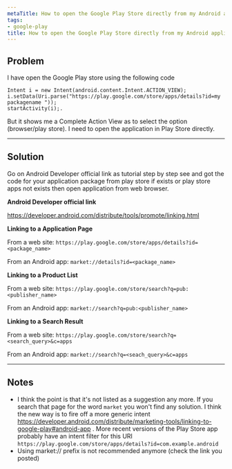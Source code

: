 ```yaml
---
metaTitle: How to open the Google Play Store directly from my Android application
tags:
- google-play
title: How to open the Google Play Store directly from my Android application
---
```


## Problem

I have open the Google Play store using the following code 



```
Intent i = new Intent(android.content.Intent.ACTION_VIEW);
i.setData(Uri.parse("https://play.google.com/store/apps/details?id=my packagename "));
startActivity(i);.

```

But it shows me a Complete Action View as to select the option (browser/play store). I need to open the application in Play Store directly.



---

## Solution

Go on Android Developer official link as tutorial step by step see and got the code for your application package from play store if exists or play store apps not exists then open application from web browser.


**Android Developer official link**


<https://developer.android.com/distribute/tools/promote/linking.html>


**Linking to a Application Page**


From a web site: `https://play.google.com/store/apps/details?id=<package_name>`


From an Android app: `market://details?id=<package_name>`


**Linking to a Product List**


From a web site: `https://play.google.com/store/search?q=pub:<publisher_name>`


From an Android app: `market://search?q=pub:<publisher_name>`


**Linking to a Search Result**


From a web site: `https://play.google.com/store/search?q=<search_query>&c=apps`


From an Android app: `market://search?q=<seach_query>&c=apps`



---

## Notes

-  I think the point is that it's not listed as a suggestion any more. If you search that page for the word `market` you won't find any solution. I think the new way is to fire off a more generic intent https://developer.android.com/distribute/marketing-tools/linking-to-google-play#android-app . More recent versions of the Play Store app probably have an intent filter for this URI `https://play.google.com/store/apps/details?id=com.example.android`
- Using market:// prefix is not recommended anymore (check the link you posted)
